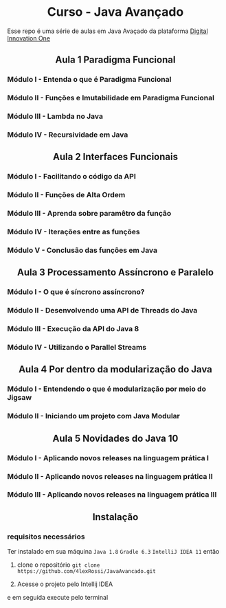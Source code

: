 <h1 align="center">Curso - Java Avançado</h1>

Esse repo é uma série de aulas em Java Avaçado da plataforma 
[Digital Innovation One](https://digitalinnovation.one/sign-up?ref=QFX2ZVP4RU)

<h2 align="center">Aula 1 Paradigma Funcional</h2>

### Módulo I - Entenda o que é Paradigma Funcional

### Módulo II - Funções e Imutabilidade em Paradigma Funcional

### Módulo III - Lambda no Java

### Módulo IV - Recursividade em Java

<h2 align="center">Aula 2 Interfaces Funcionais</h2>

### Módulo I - Facilitando o código da API

### Módulo II - Funções de Alta Ordem

### Módulo III - Aprenda sobre paramêtro da função

### Módulo IV - Iterações entre as funções

### Módulo V - Conclusão das funções em Java

<h2 align="center">Aula 3 Processamento Assíncrono e Paralelo</h2>

### Módulo I - O que é síncrono assíncrono?

### Módulo II - Desenvolvendo uma API de Threads do Java

### Módulo III - Execução da API do Java 8

### Módulo IV - Utilizando o Parallel Streams

<h2 align="center">Aula 4 Por dentro da modularização do Java</h2>

### Módulo I - Entendendo o que é modularização por meio do Jigsaw

### Módulo II - Iniciando um projeto com Java Modular

<h2 align="center">Aula 5 Novidades do Java 10</h2>

### Módulo I - Aplicando novos releases na linguagem prática I

### Módulo II - Aplicando novos releases na linguagem prática II

### Módulo III - Aplicando novos releases na linguagem prática III

<h2 align="center">Instalação</h2>

### requisitos necessários
Ter instalado em sua máquina
`Java 1.8`
`Gradle 6.3`
`IntelliJ IDEA 11`
então

1. clone o repositório `git clone https://github.com/4lexRossi/JavaAvancado.git`

2. Acesse o projeto pelo Intellij IDEA

e em seguida execute pelo terminal